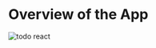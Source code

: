 # Overview of the App


![todo react](https://github.com/sobhanifahim/ToDo-App-React/assets/57230287/cea7a994-8959-4b45-b2ac-0cccf08c8352)
